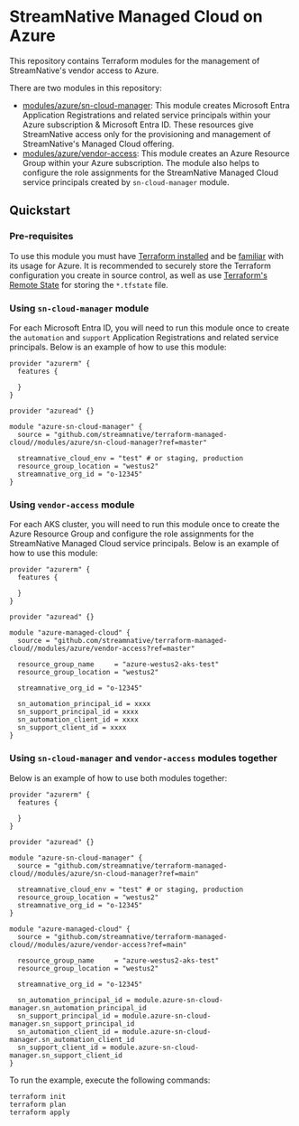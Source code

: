 <!--
  ~ Copyright 2023 StreamNative, Inc.
  ~
  ~ Licensed under the Apache License, Version 2.0 (the "License");
  ~ you may not use this file except in compliance with the License.
  ~ You may obtain a copy of the License at
  ~
  ~     http://www.apache.org/licenses/LICENSE-2.0
  ~
  ~ Unless required by applicable law or agreed to in writing, software
  ~ distributed under the License is distributed on an "AS IS" BASIS,
  ~ WITHOUT WARRANTIES OR CONDITIONS OF ANY KIND, either express or implied.
  ~ See the License for the specific language governing permissions and
  ~ limitations under the License.
-->

# StreamNative Managed Cloud on Azure

This repository contains Terraform modules for the management of StreamNative's vendor access to Azure.

There are two modules in this repository:

- [modules/azure/sn-cloud-manager](modules/azure/sn-cloud-manager): This module creates Microsoft Entra Application Registrations and related service principals within your Azure subscription & Microsoft Entra ID. These resources give StreamNative access only for the provisioning and management of StreamNative's Managed Cloud offering.
- [modules/azure/vendor-access](modules/azure/vendor-access): This module creates an Azure Resource Group within your Azure subscription. The module also helps to configure the role assignments for the StreamNative Managed Cloud service principals created by `sn-cloud-manager` module.

## Quickstart

### Pre-requisites
To use this module you must have [Terraform installed](https://learn.hashicorp.com/tutorials/terraform/install-cli) and be [familiar](https://developer.hashicorp.com/terraform/tutorials/azure-get-started) with its usage for Azure. It is recommended to securely store the Terraform configuration you create in source control, as well as use [Terraform's Remote State](https://www.terraform.io/language/state/remote) for storing the `*.tfstate` file.

### Using `sn-cloud-manager` module

For each Microsoft Entra ID, you will need to run this module once to create the `automation` and `support` Application Registrations and related service principals. Below is an example of how to use this module:

```hcl
provider "azurerm" {
  features {

  }
}

provider "azuread" {}

module "azure-sn-cloud-manager" {
  source = "github.com/streamnative/terraform-managed-cloud//modules/azure/sn-cloud-manager?ref=master"

  streamnative_cloud_env = "test" # or staging, production
  resource_group_location = "westus2"
  streamnative_org_id = "o-12345"
}
```

### Using `vendor-access` module

For each AKS cluster, you will need to run this module once to create the Azure Resource Group and configure the role assignments for the StreamNative Managed Cloud service principals. Below is an example of how to use this module:

```hcl
provider "azurerm" {
  features {

  }
}

provider "azuread" {}

module "azure-managed-cloud" {
  source = "github.com/streamnative/terraform-managed-cloud//modules/azure/vendor-access?ref=master"

  resource_group_name     = "azure-westus2-aks-test"
  resource_group_location = "westus2"

  streamnative_org_id = "o-12345"

  sn_automation_principal_id = xxxx
  sn_support_principal_id = xxxx
  sn_automation_client_id = xxxx
  sn_support_client_id = xxxx
}
```

### Using `sn-cloud-manager` and `vendor-access` modules together

Below is an example of how to use both modules together:

```hcl
provider "azurerm" {
  features {

  }
}

provider "azuread" {}

module "azure-sn-cloud-manager" {
  source = "github.com/streamnative/terraform-managed-cloud//modules/azure/sn-cloud-manager?ref=main"

  streamnative_cloud_env = "test" # or staging, production
  resource_group_location = "westus2"
  streamnative_org_id = "o-12345"
}

module "azure-managed-cloud" {
  source = "github.com/streamnative/terraform-managed-cloud//modules/azure/vendor-access?ref=main"

  resource_group_name     = "azure-westus2-aks-test"
  resource_group_location = "westus2"

  streamnative_org_id = "o-12345"

  sn_automation_principal_id = module.azure-sn-cloud-manager.sn_automation_principal_id
  sn_support_principal_id = module.azure-sn-cloud-manager.sn_support_principal_id
  sn_automation_client_id = module.azure-sn-cloud-manager.sn_automation_client_id
  sn_support_client_id = module.azure-sn-cloud-manager.sn_support_client_id
}
```

To run the example, execute the following commands:

```shell
terraform init
terraform plan
terraform apply
```
